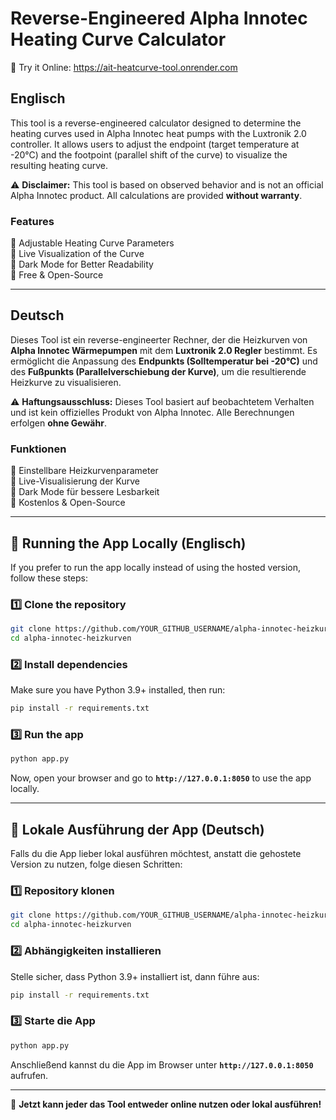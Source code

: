 # Reverse-Engineered Alpha Innotec Heating Curve Calculator  
🔗 Try it Online: https://ait-heatcurve-tool.onrender.com  
## Englisch  
This tool is a reverse-engineered calculator designed to determine the heating curves used in Alpha Innotec heat pumps with the Luxtronik 2.0 controller. It allows users to adjust the endpoint (target temperature at -20°C) and the footpoint (parallel shift of the curve) to visualize the resulting heating curve.  

⚠️ **Disclaimer:** This tool is based on observed behavior and is not an official Alpha Innotec product. All calculations are provided **without warranty**.  

### Features  
🔹 Adjustable Heating Curve Parameters  
🔹 Live Visualization of the Curve  
🔹 Dark Mode for Better Readability  
🔹 Free & Open-Source  

---

## Deutsch  
Dieses Tool ist ein reverse-engineerter Rechner, der die Heizkurven von **Alpha Innotec Wärmepumpen** mit dem **Luxtronik 2.0 Regler** bestimmt. Es ermöglicht die Anpassung des **Endpunkts (Solltemperatur bei -20°C)** und des **Fußpunkts (Parallelverschiebung der Kurve)**, um die resultierende Heizkurve zu visualisieren.  

⚠️ **Haftungsausschluss:** Dieses Tool basiert auf beobachtetem Verhalten und ist kein offizielles Produkt von Alpha Innotec. Alle Berechnungen erfolgen **ohne Gewähr**.  

### Funktionen  
🔹 Einstellbare Heizkurvenparameter  
🔹 Live-Visualisierung der Kurve  
🔹 Dark Mode für bessere Lesbarkeit  
🔹 Kostenlos & Open-Source  

---

## 🚀 Running the App Locally (Englisch)  

If you prefer to run the app locally instead of using the hosted version, follow these steps:  

### **1️⃣ Clone the repository**  
```bash
git clone https://github.com/YOUR_GITHUB_USERNAME/alpha-innotec-heizkurven.git
cd alpha-innotec-heizkurven
```

### **2️⃣ Install dependencies**  
Make sure you have Python 3.9+ installed, then run:  
```bash
pip install -r requirements.txt
```

### **3️⃣ Run the app**  
```bash
python app.py
```
Now, open your browser and go to **`http://127.0.0.1:8050`** to use the app locally.  

---

## 🚀 Lokale Ausführung der App (Deutsch)  

Falls du die App lieber lokal ausführen möchtest, anstatt die gehostete Version zu nutzen, folge diesen Schritten:  

### **1️⃣ Repository klonen**  
```bash
git clone https://github.com/YOUR_GITHUB_USERNAME/alpha-innotec-heizkurven.git
cd alpha-innotec-heizkurven
```

### **2️⃣ Abhängigkeiten installieren**  
Stelle sicher, dass Python 3.9+ installiert ist, dann führe aus:  
```bash
pip install -r requirements.txt
```

### **3️⃣ Starte die App**  
```bash
python app.py
```
Anschließend kannst du die App im Browser unter **`http://127.0.0.1:8050`** aufrufen.  

---

🚀 **Jetzt kann jeder das Tool entweder online nutzen oder lokal ausführen!**  
